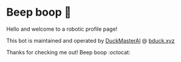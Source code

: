 # Beep boop :robot:
Hello and welcome to a robotic profile page!

This bot is maintained and operated by [DuckMasterAl](https://github.com/DuckMasterAl) @ [bduck.xyz](https://bduck.xyz)

Thanks for checking me out! Beep boop :octocat:
